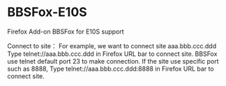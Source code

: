 # BBSFox-E10S
Firefox Add-on BBSFox for E10S support

Connect to site：
For example, we want to connect site aaa.bbb.ccc.ddd
Type telnet://aaa.bbb.ccc.ddd in Firefox URL bar to connect site.
BBSFox use telnet default port 23 to make connection.
If the site use specific port such as 8888, Type telnet://aaa.bbb.ccc.ddd:8888 in Firefox URL bar to connect site.